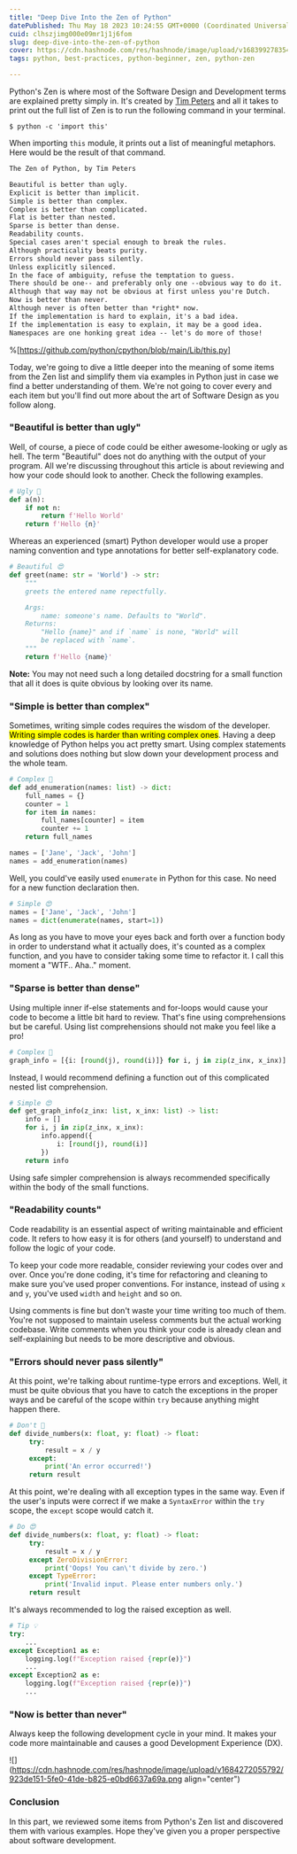 ```yaml
---
title: "Deep Dive Into the Zen of Python"
datePublished: Thu May 18 2023 10:24:55 GMT+0000 (Coordinated Universal Time)
cuid: clhszjimg000e09mr1j1j6fom
slug: deep-dive-into-the-zen-of-python
cover: https://cdn.hashnode.com/res/hashnode/image/upload/v1683992783540/131b0ce2-1bf6-4f93-98e1-a4863bfe5c8e.png
tags: python, best-practices, python-beginner, zen, python-zen

---
```


Python's Zen is where most of the Software Design and Development terms are explained pretty simply in. It's created by [Tim Peters](https://en.wikipedia.org/wiki/Tim_Peters_(software_engineer)) and all it takes to print out the full list of Zen is to run the following command in your terminal.

```plaintext
$ python -c 'import this'
```

When importing `this` module, it prints out a list of meaningful metaphors. Here would be the result of that command.

```diff
The Zen of Python, by Tim Peters

Beautiful is better than ugly.
Explicit is better than implicit.
Simple is better than complex.
Complex is better than complicated.
Flat is better than nested.
Sparse is better than dense.
Readability counts.
Special cases aren't special enough to break the rules.
Although practicality beats purity.
Errors should never pass silently.
Unless explicitly silenced.
In the face of ambiguity, refuse the temptation to guess.
There should be one-- and preferably only one --obvious way to do it.
Although that way may not be obvious at first unless you're Dutch.
Now is better than never.
Although never is often better than *right* now.
If the implementation is hard to explain, it's a bad idea.
If the implementation is easy to explain, it may be a good idea.
Namespaces are one honking great idea -- let's do more of those!
```

%[https://github.com/python/cpython/blob/main/Lib/this.py] 

Today, we're going to dive a little deeper into the meaning of some items from the Zen list and simplify them via examples in Python just in case we find a better understanding of them. We're not going to cover every and each item but you'll find out more about the art of Software Design as you follow along.

### "Beautiful is better than ugly"

Well, of course, a piece of code could be either awesome-looking or ugly as hell. The term "Beautiful" does not do anything with the output of your program. All we're discussing throughout this article is about reviewing and how your code should look to another. Check the following examples.

```python
# Ugly 🤢
def a(n):
    if not n:
        return f'Hello World'
    return f'Hello {n}'
```

Whereas an experienced (smart) Python developer would use a proper naming convention and type annotations for better self-explanatory code.

```python
# Beautiful 😍
def greet(name: str = 'World') -> str:
    """
    greets the entered name repectfully.

    Args:
        name: someone's name. Defaults to "World".
    Returns:
        "Hello {name}" and if `name` is none, "World" will
        be replaced with `name`.
    """
    return f'Hello {name}'
```

**Note:** You may not need such a long detailed docstring for a small function that all it does is quite obvious by looking over its name.

### "Simple is better than complex"

Sometimes, writing simple codes requires the wisdom of the developer. <mark>Writing simple codes is harder than writing complex ones</mark>. Having a deep knowledge of Python helps you act pretty smart. Using complex statements and solutions does nothing but slow down your development process and the whole team.

```python
# Complex 🤢
def add_enumeration(names: list) -> dict:
    full_names = {}
    counter = 1
    for item in names:
        full_names[counter] = item
        counter += 1
    return full_names

names = ['Jane', 'Jack', 'John']
names = add_enumeration(names)
```

Well, you could've easily used `enumerate` in Python for this case. No need for a new function declaration then.

```python
# Simple 😍
names = ['Jane', 'Jack', 'John']
names = dict(enumerate(names, start=1))
```

As long as you have to move your eyes back and forth over a function body in order to understand what it actually does, it's counted as a complex function, and you have to consider taking some time to refactor it. I call this moment a "WTF.. Aha.." moment.

### "Sparse is better than dense"

Using multiple inner if-else statements and for-loops would cause your code to become a little bit hard to review. That's fine using comprehensions but be careful. Using list comprehensions should not make you feel like a pro!

```python
# Complex 🤢
graph_info = [{i: [round(j), round(i)]} for i, j in zip(z_inx, x_inx)]
```

Instead, I would recommend defining a function out of this complicated nested list comprehension.

```python
# Simple 😍
def get_graph_info(z_inx: list, x_inx: list) -> list:
    info = []
    for i, j in zip(z_inx, x_inx):
        info.append({
            i: [round(j), round(i)]
        })
    return info
```

Using safe simpler comprehension is always recommended specifically within the body of the small functions.

### "Readability counts"

Code readability is an essential aspect of writing maintainable and efficient code. It refers to how easy it is for others (and yourself) to understand and follow the logic of your code.

To keep your code more readable, consider reviewing your codes over and over. Once you're done coding, it's time for refactoring and cleaning to make sure you've used proper conventions. For instance, instead of using `x` and `y`, you've used `width` and `height` and so on.

Using comments is fine but don't waste your time writing too much of them. You're not supposed to maintain useless comments but the actual working codebase. Write comments when you think your code is already clean and self-explaining but needs to be more descriptive and obvious.

### "Errors should never pass silently"

At this point, we're talking about runtime-type errors and exceptions. Well, it must be quite obvious that you have to catch the exceptions in the proper ways and be careful of the scope within `try` because anything might happen there.

```python
# Don't 🤢
def divide_numbers(x: float, y: float) -> float:
     try:
         result = x / y
     except:
         print('An error occurred!')
     return result
```

At this point, we're dealing with all exception types in the same way. Even if the user's inputs were correct if we make a `SyntaxError` within the `try` scope, the `except` scope would catch it.

```python
# Do 😍
def divide_numbers(x: float, y: float) -> float:
     try:
         result = x / y
     except ZeroDivisionError:
         print('Oops! You can\'t divide by zero.')
     except TypeError:
         print('Invalid input. Please enter numbers only.')
     return result
```

It's always recommended to log the raised exception as well.

```python
# Tip 💡
try:
    ...
except Exception1 as e:
    logging.log(f"Exception raised {repr(e)}")
    ...
except Exception2 as e:
    logging.log(f"Exception raised {repr(e)}")
    ...
```

### "Now is better than never"

Always keep the following development cycle in your mind. It makes your code more maintainable and causes a good Development Experience (DX).

![](https://cdn.hashnode.com/res/hashnode/image/upload/v1684272055792/923de151-5fe0-41de-b825-e0bd6637a69a.png align="center")

### Conclusion

In this part, we reviewed some items from Python's Zen list and discovered them with various examples. Hope they've given you a proper perspective about software development.